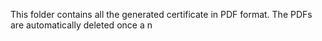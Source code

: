 This folder contains all the generated certificate in PDF format. The PDFs are automatically deleted once a n